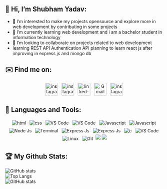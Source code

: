 ## 👋 Hi, I’m Shubham Yadav:
- 👀 I’m interested to make my projects opensource and explore more in web development by contributing in some projects
- 🌱 I’m currently learning web development and i am a bachelor student in information technology
- 💞️ I’m looking to collaborate on projects related to web development
- learning REST API Authentication API planning to learn react js after improving in express js and mongo db

## ✉️ Find me on:
<p align="center">
 <a href="https://github.com/shubhamy4ever" target="_blank" rel="noopener noreferrer"> <img src="https://img.shields.io/badge/GitHub-100000?style=for-the-badge&logo=github&logoColor=white" alt="instagram" height="40" style="vertical-align:top; margin:4px"></a>
 <a href="https://stackoverflow.com/users/13034319/shubham-yadav" target="_blank" rel="noopener noreferrer"> <img src="https://img.shields.io/badge/Stack_Overflow-FE7A16?style=for-the-badge&logo=stack-overflow&logoColor=white" alt="instagram" height="40" style="vertical-align:top; margin:4px"></a>
 <a href="https://www.linkedin.com/in/shubham-yadav-2a75a4216/" target="_blank" rel="noopener noreferrer"> <img src="https://img.shields.io/badge/LinkedIn-0077B5?style=for-the-badge&logo=linkedin&logoColor=white" alt="linked-in" height="40" style="vertical-align:top; margin:4px"></a>
 <a href="mailto:sspy2172002@gmail.com"> <img src="https://img.shields.io/badge/Gmail-D14836?style=for-the-badge&logo=gmail&logoColor=white" alt="Gmail" height="40" style="vertical-align:top; margin:4px"></a>
 <a href="https://instagram.com/shubhamy217" target="_blank" rel="noopener noreferrer"> <img src="https://img.shields.io/badge/Instagram-E4405F?style=for-the-badge&logo=instagram&logoColor=white" alt="instagram" height="40" style="vertical-align:top; margin:4px"></a>
 
</p>

## 🧰 Languages and Tools:
<p align="center">
      <img src="https://img.shields.io/badge/HTML5-E34F26?style=for-the-badge&logo=html5&logoColor=white" alt="html"  style="vertical-align:top; margin:4px">
      <img src="https://img.shields.io/badge/CSS3-1572B6?style=for-the-badge&logo=css3&logoColor=white" alt="css"  style="vertical-align:top; margin:4px">
      <img src="https://img.shields.io/badge/Bootstrap-563D7C?style=for-the-badge&logo=bootstrap&logoColor=white" alt="VS Code" style="vertical-align:top; margin:4px">
   <img src="https://img.shields.io/badge/Pug-E3C29B?style=for-the-badge&logo=pug&logoColor=black" alt="VS Code"  style="vertical-align:top; margin:4px">    
<img src="https://img.shields.io/badge/JavaScript-323330?style=for-the-badge&logo=javascript&logoColor=F7DF1E" alt="Javascript"  style="vertical-align:top; margin:4px">
 <img src="https://img.shields.io/badge/json-5E5C5C?style=for-the-badge&logo=json&logoColor=white" alt="Javascript"  style="vertical-align:top; margin:4px">
<img src="https://img.shields.io/badge/Node.js-339933?style=for-the-badge&logo=nodedotjs&logoColor=white" alt="Node Js" style="vertical-align:top; margin:4px">
 <img src="https://img.shields.io/badge/npm-CB3837?style=for-the-badge&logo=npm&logoColor=white" alt="Terminal"  style="vertical-align:top; margin:4px">
  <img src="https://img.shields.io/badge/Express.js-000000?style=for-the-badge&logo=express&logoColor=white" alt="Express Js" style="vertical-align:top; margin:4px">
    <img src="https://img.shields.io/badge/MongoDB-4EA94B?style=for-the-badge&logo=mongodb&logoColor=white" alt="Express Js"  style="vertical-align:top; margin:4px">
      <img src=https://img.shields.io/badge/C-00599C?style=for-the-badge&logo=c&logoColor=white" alt="c"  style="vertical-align:top; margin:4px">
<img src="https://img.shields.io/badge/Visual_Studio_Code-0078D4?style=for-the-badge&logo=visual%20studio%20code&logoColor=white" alt="VS Code"  style="vertical-align:top; margin:4px">
       <img src="https://img.shields.io/badge/Linux-FCC624?style=for-the-badge&logo=linux&logoColor=black" alt="Linux"  style="vertical-align:top; margin:4px">
      <img src="https://img.shields.io/badge/Git-F05032?style=for-the-badge&logo=git&logoColor=white" alt="Git"  style="vertical-align:top; margin:4px">
<!--         <img src="https://upload.wikimedia.org/wikipedia/commons/thumb/9/91/Octicons-mark-github.svg/1200px-Octicons-mark-github.svg.png" alt="Github"  style="vertical-align:top; margin:4px">
           <img src="https://upload.wikimedia.org/wikipedia/commons/0/01/Windows_Terminal_Logo_256x256.png" alt="Terminal"  style="vertical-align:top; margin:4px"> -->
          <img src= "https://img.shields.io/badge/Postman-FF6C37?style=for-the-badge&logo=Postman&logoColor=white">
<!--            <img src="https://img.shields.io/badge/Postman-FF6C37?style=for-the-badge&logo=Postman&logoColor=white">  -->
            <img src="https://img.shields.io/badge/Heroku-430098?style=for-the-badge&logo=heroku&logoColor=white">
           
</p>

<!---
shubhamy4ever/shubhamy4ever is a ✨ special ✨ repository because its `README.md` (this file) appears on your GitHub profile.
You can click the Preview link to take a look at your changes.
--->
## 🏆 My Github Stats:                                                                                 
![GitHub stats](https://github-readme-stats.vercel.app/api?username=shubhamy4ever)   
![Top Langs](https://github-readme-stats.vercel.app/api/top-langs/?username=shubhamy4ever)<br>
![GitHub stats](https://github-readme-streak-stats.herokuapp.com/?user=shubhamy4ever)

